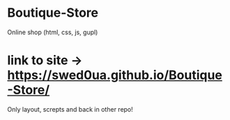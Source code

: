 # Boutique-Store
Online shop (html, css, js, gupl) 
# link to site -> https://swed0ua.github.io/Boutique-Store/
Only layout, screpts and back in other repo!
